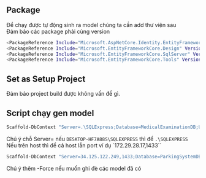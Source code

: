 
## Package

Để chạy được tự động sinh ra model chúng ta cần add thư viện sau  
Đảm bảo các package phải cùng version

```bash
<PackageReference Include="Microsoft.AspNetCore.Identity.EntityFrameworkCore" Version="5.0.12" />
<PackageReference Include="Microsoft.EntityFrameworkCore.Design" Version="5.0.12" />
<PackageReference Include="Microsoft.EntityFrameworkCore.SqlServer" Version="5.0.12" />
<PackageReference Include="Microsoft.EntityFrameworkCore.Tools" Version="5.0.12"/>
```

## Set as Setup Project

Đảm bảo project build được không vấn đề gì.

## Script chạy gen model

```bash
Scaffold-DbContext "Server=.\SQLExpress;Database=MedicalExaminationDB;User Id=sa;Password=123456;" Microsoft.EntityFrameworkCore.SqlServer -OutputDir Models

```

Chú ý chỗ Server= nếu `DESKTOP-HF7A88S\SQLEXPRESS` thì để `.\SQLEXPRESS`  
Nếu trên host thì để cả host lẫn port ví dụ `172.29.28.17,1433``


```bash
Scaffold-DbContext "Server=34.125.122.249,1433;Database=ParkingSystemDB;User Id=sa;Password=Provanhung77;" Microsoft.EntityFrameworkCore.SqlServer -OutputDir Models -Force
```

Chú ý thêm -Force nếu muốn ghi đè các model đã có
